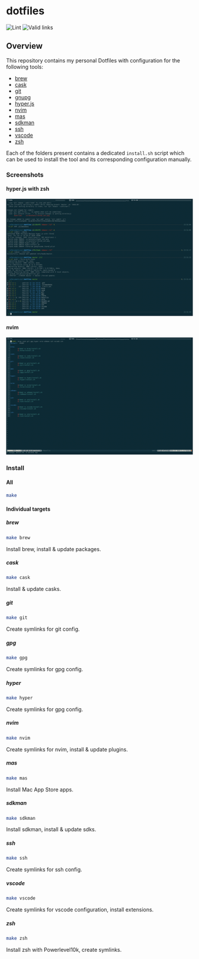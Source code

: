 # dotfiles
![Lint](https://github.com/pkissling/dotfiles/workflows/Lint/badge.svg) ![Valid links](https://github.com/pkissling/dotfiles/workflows/Valid%20links/badge.svg)

## Overview
This repository contains my personal Dotfiles with configuration for the following tools:
- [brew](https://brew.sh/)
- [cask](https://github.com/Homebrew/homebrew-cask)
- [git](https://git-scm.com/)
- [gnupg](https://gnupg.org/)
- [hyper.js](https://hyper.is/)
- [nvim](https://neovim.io/)
- [mas](https://github.com/mas-cli/mas)
- [sdkman](https://sdkman.io/)
- [ssh](https://www.ssh.com/)
- [vscode](https://code.visualstudio.com/)
- [zsh](https://ohmyz.sh/)

Each of the folders present contains a dedicated `install.sh` script which can be used to install the tool and its corresponding configuration manually.

### Screenshots
#### hyper.js with zsh
![hyper.js with zsh](/.screenshots/hyper_zsh.png)

#### nvim
![nvim](/.screenshots/nvim.png)
### Install
#### All
```bash
make
```
#### Individual targets
##### brew
```bash
make brew
```
Install brew, install & update packages.

##### cask
```bash
make cask
```
Install & update casks.

##### git
```bash
make git
```
Create symlinks for git config.

##### gpg
```bash
make gpg
```
Create symlinks for gpg config.

##### hyper
```bash
make hyper
```
Create symlinks for gpg config.

<!-- markdownlint-disable -->
##### nvim
<!-- markdownlint-restore -->
```bash
make nvim
```
Create symlinks for nvim, install & update plugins.

##### mas
```bash
make mas
```
Install Mac App Store apps.

##### sdkman
```bash
make sdkman
```
Install sdkman, install & update sdks.

##### ssh
```bash
make ssh
```
Create symlinks for ssh config.

##### vscode
```bash
make vscode
```
Create symlinks for vscode configuration, install extensions.

##### zsh
```bash
make zsh
```
Install zsh with Powerlevel10k, create symlinks.
